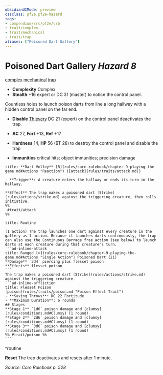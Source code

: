 ```yaml
---
obsidianUIMode: preview
cssclass: pf2e,pf2e-hazard
tags:
- compendium/src/pf2e/crb
- trait/complex
- trait/mechanical
- trait/trap
aliases: ["Poisoned Dart Gallery"]
---
```

# Poisoned Dart Gallery *Hazard 8*  
[complex](complex.md "Complex Hazard Trait")  [mechanical](mechanical.md "Mechanical Hazard Trait")  [trap](trap.md "Trap Hazard Trait")  

- **Complexity** Complex
- **Stealth** +16 expert or DC 31 (master) to notice the control panel.  

Countless holes to launch poison darts from line a long hallway with a hidden control panel on the far end.

- **Disable** [Thievery](skills.md#Thievery) DC 21 (expert) on the control panel deactivates the trap.  

- **AC** 27, **Fort** +13, **Ref** +17
- **Hardness** 14, **HP** 56 (BT 28) to destroy the control panel and disable the trap
- **Immunities** critical hits; object immunities; precision damage

```ad-embed-ability
title: **Dart Volley** [R](rules/core-rulebook/chapter-9-playing-the-game.md#Actions "Reaction") ([attack](rules/traits/attack.md))

- **Trigger**: A creature enters the hallway or ends its turn in the hallway.

**Effect** The trap makes a poisoned dart [Strike](rules/actions/strike.md) against the triggering creature, then rolls initiative.  
%%
 #trait/attack 
%%
```

````ad-pf2-summary
title: Routine

(1 action) The trap launches one dart against every creature in the gallery as 1 action. Because it launches darts continuously, the trap can also use the Continuous Barrage free action (see below) to launch darts at each creature during that creature's turn.
```ad-inline-attack
title: Ranged [>](rules/core-rulebook/chapter-9-playing-the-game.md#Actions "Single Action") Poisoned Dart (21)
**Damage** `3d4` piercing plus flesset poison 
**Effects** flesset poison
```
The trap makes a poisoned dart [Strike](rules/actions/strike.md) against the triggering creature.
```ad-inline-affliction
title: Flesset Poison
[poison](rules/traits/poison.md "Poison Effect Trait")  
- **Saving Throws**: DC 22 Fortitude
- **Maximum Duration**: 6 rounds
## Stages
**Stage 1** `1d6` poison damage and [clumsy](rules/conditions.md#Clumsy) (1 round)
**Stage 2** `2d6` poison damage and [clumsy](rules/conditions.md#Clumsy) (1 round)
**Stage 3** `3d6` poison damage and [clumsy](rules/conditions.md#Clumsy) (1 round)
%% #trait/poison %%
```
````
^routine

**Reset** The trap deactivates and resets after 1 minute.  

*Source: Core Rulebook p. 528*